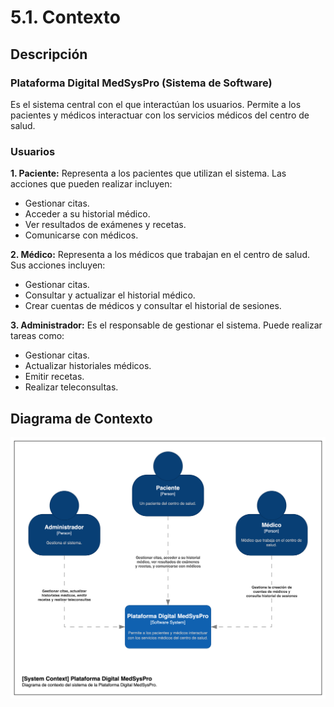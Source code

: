 # 5.1. Contexto

## Descripción

### Plataforma Digital MedSysPro (Sistema de Software)

Es el sistema central con el que interactúan los usuarios. Permite a los pacientes y médicos interactuar con los servicios médicos del centro de salud.

### Usuarios

**1. Paciente:** Representa a los pacientes que utilizan el sistema. Las acciones que pueden realizar incluyen:

- Gestionar citas.
- Acceder a su historial médico.
- Ver resultados de exámenes y recetas.
- Comunicarse con médicos.

**2. Médico:** Representa a los médicos que trabajan en el centro de salud. Sus acciones incluyen:

- Gestionar citas.
- Consultar y actualizar el historial médico.
- Crear cuentas de médicos y consultar el historial de sesiones.

**3. Administrador:** Es el responsable de gestionar el sistema. Puede realizar tareas como:

- Gestionar citas.
- Actualizar historiales médicos.
- Emitir recetas.
- Realizar teleconsultas.

## Diagrama de Contexto

![Diagrama de Contexto](./diagrama-contexto.png)

